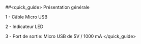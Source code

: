 ##<quick_guide> Présentation générale

1 - Câble Micro USB

2 - Indicateur LED

3 - Port de sortie: Micro USB de 5V / 1000 mA
</quick_guide>
